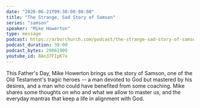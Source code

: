 ```yaml
---
date: "2020-06-21T09:30:00-08:00"
title: "The Strange, Sad Story of Samson"
series: "samson"
speaker: "Mike Howerton"
type: message
podcast: https://arborchurch.com/podcast/the-strange-sad-story-of-samson.m4a
podcast_duration: 39:00
podcast_bytes: 29061909
youtube_id: 8An37FIpK7o
---
```


This Father's Day, Mike Howerton brings us the story of Samson, one of the Old Testament's tragic heroes -- a man devoted to God but mastered by his desires, and a man who could have benefited from some coaching. Mike shares some thoughts on who and what we allow to master us, and the everyday mantras that keep a life in alignment with God. 
